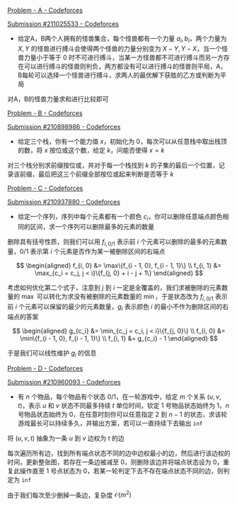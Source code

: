 [Problem - A - Codeforces](https://codeforces.com/contest/1842/problem/A)

[Submission #211025533 - Codeforces](https://codeforces.com/contest/1842/submission/211025533)

- 给定A，B两个人拥有的怪兽集合，每个怪兽都有一个力量 $a_i, b_i$，两个力量为 $X, Y$ 的怪兽进行搏斗会使得两个怪兽的力量分别变为 $X - Y, Y - X$，当一个怪兽力量小于等于 $0$ 时不可进行搏斗，当某一方怪兽都不可进行搏斗而另一方存在可以进行搏斗的怪兽则判负，两方都没有可以进行搏斗的怪兽则平局，A，B每轮可以选择一个怪兽进行搏斗，求两人的最优解下获胜的乙方或判断为平局

对A，B的怪兽力量求和进行比较即可

[Problem - B - Codeforces](https://codeforces.com/contest/1842/problem/B)

[Submission #210898986 - Codeforces](https://codeforces.com/contest/1842/submission/210898986)

- 给定三个栈，你有一个能力值 $x$，初始化为 $0$，每次可以从任意栈中取出栈顶的数，将 $x$ 按位或这个数，给定 $k$，问能否使得 $x = k$

对三个栈分别求前缀按位或，并对于每一个栈找到 $k$ 的子集的最后一个位置，记录该前缀，最后把这三个前缀全部按位或起来判断是否等于 $k$

[Problem - C - Codeforces](https://codeforces.com/contest/1842/problem/C)

[Submission #210937880 - Codeforces](https://codeforces.com/contest/1842/submission/210937880)

- 给定一个序列，序列中每个元素都有一个颜色 $c_i$，你可以删除任意端点颜色相同的区间，求一个序列可以删除最多的元素的数量

删除具有括号性质，则我们可以用 $f_{i, 0/1}$ 表示前 $i$ 个元素可以删除的最多的元素数量，$0/1$ 表示第 $i$ 个元素是否作为某一被删除区间的右端点

$$
\begin{aligned}
f_{i, 0} &= \max\{f_{i - 1, 0}, f_{i - 1, 1}\} \\
f_{i, 1} &= \max_{c_i = c_j, j < i}\{f_{j, 0} + i - j + 1\}
\end{aligned}
$$

考虑如何优化第二个式子，注意到 $j$ 到 $i$ 一定是全覆盖的，我们求被删除的元素数量的 $\max$ 可以转化为求没有被删除的元素数量的  $\min$，于是状态改为 $f_{i, 0/1}$ 表示前 $i$ 个元素可以保留的最少的元素数量，$g_i$ 表示颜色 $i$ 的最小不作为删除区间的右端点的答案

$$
\begin{aligned}
g_{c_i} &= \min_{c_j = c_i, j < i}\{f_{j, 0}\} \\
f_{i, 0} &= \min\{f_{i - 1, 0}, f_{i - 1, 1}\} \\
f_{i, 1} &= g_{c_i} - 1
\end{aligned}
$$

于是我们可以线性维护 $g_i$ 的信息

[Problem - D - Codeforces](https://codeforces.com/contest/1842/problem/D)

[Submission #210960093 - Codeforces](https://codeforces.com/contest/1842/submission/210960093)

- 有 $n$ 个物品，每个物品有个状态 $0/1$，在一轮游戏中，给定 $m$ 个关系 $(u, v, t)$，表示 $u$ 和 $v$ 状态不同最多持续 $t$ 单位时间，钦定 $1$ 号物品状态始终为 $1$，$n$ 号物品状态始终为 $0$，在任意时刻你可以任意指定 $2$ 到 $n - 1$ 的状态，求该轮游戏最长可以持续多久，并输出方案，若可以一直持续下去输出 `inf`

将 $(u, v, t)$ 抽象为一条 $u$ 到 $v$ 边权为 $t$ 的边

每次遍历所有边，找到所有端点状态不同的边中边权最小的边，然后进行该边权的时间，更新整张图，若存在一条边被减至 $0$，则删除该边并将端点状态设为 $0$，重复此操作直至 $1$ 号点状态为 $0$，若某一轮判定下去不存在端点状态不同的边，则判定为 `inf`

由于我们每次至少删掉一条边，复杂度 $\mathcal{O}(m^2)$